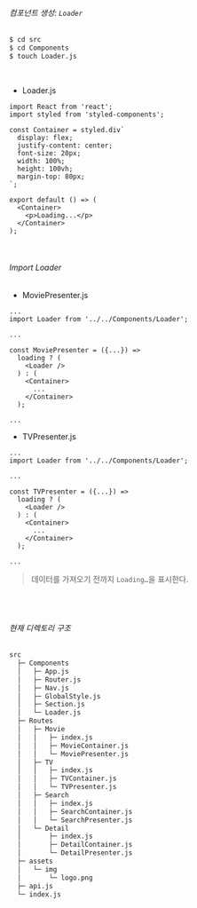 ###### 컴포넌트 생성: `Loader`

```bash
$ cd src
$ cd Components
$ touch Loader.js
```

<br>

- Loader.js

```react
import React from 'react';
import styled from 'styled-components';

const Container = styled.div`
  display: flex;
  justify-content: center;
  font-size: 20px;
  width: 100%;
  height: 100vh;
  margin-top: 80px;
`;

export default () => (
  <Container>
    <p>Loading...</p>
  </Container>
);
```

<br>

###### Import Loader

- MoviePresenter.js

```react
...
import Loader from '../../Components/Loader';

...

const MoviePresenter = ({...}) =>
  loading ? (
    <Loader />
  ) : (
    <Container>
      ...
    </Container>
  );

...
```

- TVPresenter.js

```react
...
import Loader from '../../Components/Loader';

...

const TVPresenter = ({...}) =>
  loading ? (
    <Loader />
  ) : (
    <Container>
      ...
    </Container>
  );

...
```

> 데이터를 가져오기 전까지 `Loading…`을 표시한다.

<br>

<br>

###### 현재 디렉토리 구조

```bash
src
  ├─ Components
  │   ├─ App.js
  │   ├─ Router.js
  │   ├─ Nav.js
  │   ├─ GlobalStyle.js
  │   ├─ Section.js
  │   └─ Loader.js
  ├─ Routes
  │   ├─ Movie
  │   │   ├─ index.js
  │   │   ├─ MovieContainer.js
  │   │   └─ MoviePresenter.js
  │   ├─ TV
  │   │   ├─ index.js
  │   │   ├─ TVContainer.js
  │   │   └─ TVPresenter.js
  │   ├─ Search
  │   │   ├─ index.js
  │   │   ├─ SearchContainer.js
  │   │   └─ SearchPresenter.js
  │   └─ Detail
  │       ├─ index.js
  │       ├─ DetailContainer.js
  │       └─ DetailPresenter.js
  ├─ assets
  │   └─ img
  │       └─ logo.png
  ├─ api.js
  └─ index.js
```

<br>

<br>